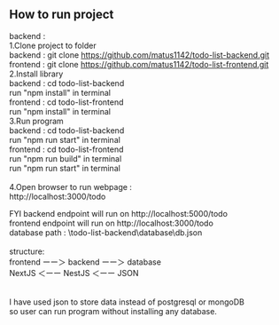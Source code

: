 ## How to run project<br />
backend :<br />
1.Clone project to folder<br />
  backend   : git clone https://github.com/matus1142/todo-list-backend.git<br />
  frontend  : git clone https://github.com/matus1142/todo-list-frontend.git<br />
2.Install library<br />
  backend   : cd todo-list-backend<br />
              run "npm install" in terminal<br />
  frontend  : cd todo-list-frontend<br />
              run "npm install" in terminal<br />
3.Run program<br />
  backend  :  cd todo-list-backend<br />
              run "npm run start" in terminal<br />
  frontend  : cd todo-list-frontend<br />
              run "npm run build" in terminal<br />
              run "npm run start" in terminal<br />
<br />
4.Open browser to run webpage :<br />
  http://localhost:3000/todo<br />

FYI
  backend endpoint will run on http://localhost:5000/todo<br />
  frontend endpoint will run on http://localhost:3000/todo<br />
  database path : \todo-list-backend\database\db.json<br />
<br />
structure:<br />
  frontend  ーー＞   backend  ーー＞   database<br />
  NextJS    ＜ーー    NestJS  ＜ーー    JSON<br />    
<br />
I have used json to store data instead of postgresql or mongoDB<br />
so user can run program without installing any database.<br /> 
